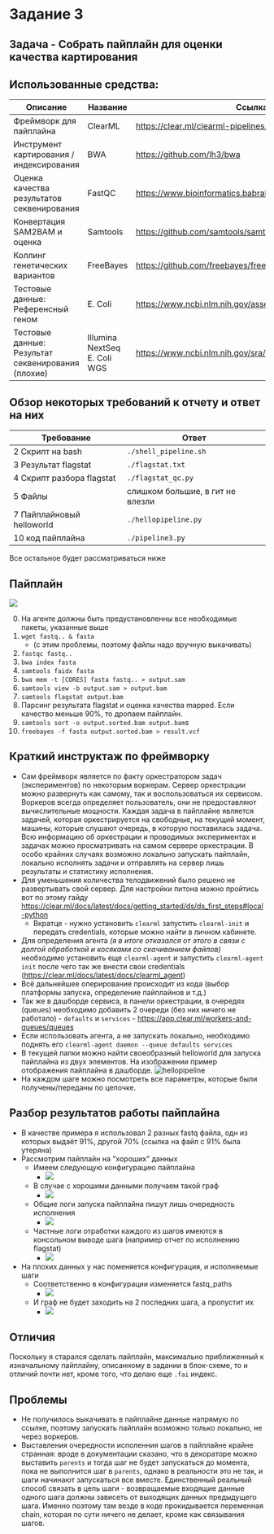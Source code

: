 # Задание 3
## Задача - Собрать пайплайн для оценки качества картирования
## Использованные средства:
| Описание | Название | Ссылка | PM 
|---|---|---|---
| Фреймворк для пайплайна | ClearML | https://clear.ml/clearml-pipelines/ | pip
| Инструмент картирования / индексирования | BWA | https://github.com/lh3/bwa | apk
| Оценка качества результатов секвенирования | FastQC | https://www.bioinformatics.babraham.ac.uk/projects/fastqc/ | apk
| Конвертация SAM2BAM и оценка | Samtools | https://github.com/samtools/samtools | apk
| Коллинг генетических вариантов | FreeBayes | https://github.com/freebayes/freebayes | apk 
| Тестовые данные: Референсный геном | E. Coli | https://www.ncbi.nlm.nih.gov/assembly/GCF_000005845.2/
| Тестовые данные: Результат секвенирования (плохие) | Illumina NextSeq E. Coli WGS | https://www.ncbi.nlm.nih.gov/sra/SRX20419571[accn]

## Обзор некоторых требований к отчету и ответ на них
|Требование|Ответ
|---|---
|2 Скрипт на bash|`./shell_pipeline.sh`
|3 Результат flagstat|`./flagstat.txt`
|4 Скрипт разбора flagstat|`./flagstat_qc.py`
|5 Файлы|слишком большие, в гит не влезли
|7 Пайплайновый helloworld|`./hellopipeline.py`
|10 код пайплайна|`./pipeline3.py`

Все остальное будет рассматриваться ниже

## Пайплайн
![](./images/2023-05-25-02-04-55.png)

0. На агенте должны быть предустановленны все необходимые пакеты, указанные выше
0. `wget fastq.. & fasta`
    - (c этим проблемы, поэтому файлы надо вручную выкачивать)
0. `fastqc fastq..`
0. `bwa index fasta`
0. `samtools faidx fasta`
0. `bwa mem -t [CORES] fasta fastq.. > output.sam`
0. `samtools view -b output.sam > output.bam `
0. `samtools flagstat output.bam`
0. Парсинг результата flagstat и оценка качества mapped. Если качество меньше 90%, то дропаем пайплайн.
0. `samtools sort -o output.sorted.bam output.bam`s
0. `freebayes -f fasta output.sorted.bam > result.vcf`

## Краткий инструктаж по фреймворку
- Сам фреймворк является по факту оркестратором задач (экспериментов) по некоторым воркерам. Сервер оркестрации можно развернуть как самому, так и воспользоваться их сервисом. Воркеров всегда определяет пользователь, они не предоставляют вычислительные мощности. Каждая задача в пайплайне является задачей, которая оркестрируется на свободные, на текущий момент, машины, которые слушают очередь, в которую поставилась задача. Всю информацию об оркестрации и проводимых экспериментах и задачах можно просматривать на самом сервере оркестрации. В особо крайних случаях возможно локально запускать пайплайн, локально исполнять задачи и отправлять на сервер лишь результаты и статистику исполнения.
- Для уменьшения количества телодвижений было решено не развертывать свой сервер. Для настройки питона можно пройтись вот по этому гайду https://clear.ml/docs/latest/docs/getting_started/ds/ds_first_steps#local-python
    - Вкратце - нужно установить `clearml` запустить `clearml-init` и передать credentials, которые можно найти в личном кабинете.
- Для определения агента _(я в итоге отказался от этого в связи с долгой обработкой и косяками со скачиванием файлов)_ необходимо установить еще `clearml-agent` и запустить `clearml-agent init` после чего так же внести свои credentials (https://clear.ml/docs/latest/docs/clearml_agent)
- Всё дальнейшее оперирование происходит из кода (выбор платформы запуска, определение пайплайнов и т.д.)
- Так же в дашборде сервиса, в панели оркестрации, в очередях (queues) необходимо добавить 2 очереди (без них ничего не работало) - `defaults` и `services` - https://app.clear.ml/workers-and-queues/queues
- Если использовать агента, а не запускать локально, необходимо поднять его `clearml-agent daemon --queue defaults services`
- В текущей папки можно найти своеобразный helloworld для запуска пайплайна из двух элементов. На изображении пример отображения пайплайна в дашборде. ![hellopipeline](./images/2023-05-24-17-57-14.png)
- На каждом шаге можно посмотреть все параметры, которые были получены/переданы по цепочке.


## Разбор результатов работы пайплайна
- В качестве примера я использовал 2 разных fastq файла, одн из которых выдаёт 91%, другой 70% (ссылка на файл с 91% была утеряна)
- Рассмотрим пайплайн на "хороших" данных
    - Имеем следующую конфигурацию пайплайна 
        - ![](./images/2023-05-25-23-51-13.png)
    - В случае с хорошими данными получаем такой граф 
        - ![](./images/2023-05-26-03-10-18.png)
    - Общие логи запуска пайплайна пишут лишь очередность исполнения 
        - ![](./images/2023-05-25-23-55-00.png)
    - Частные логи отработки каждого из шагов имеются в консольном выводе шага (например отчет по исполнению flagstat) 
        - ![](./images/2023-05-26-00-04-53.png)
- На плохих данных у нас поменяется конфигурация, и исполняемые шаги
    - Соответственно в конфигурации изменяется fastq_paths 
        - ![](./images/2023-05-26-00-06-53.png)
    - И граф не будет заходить на 2 последних шага, а пропустит их 
        - ![](./images/2023-05-26-03-34-37.png)


## Отличия
Поскольку я старался сделать пайплайн, максимально приближенный к изначальному пайплайну, описанному в задании в блок-схеме, то и отличий почти нет, кроме того, что делаю еще `.fai` индекс.

## Проблемы
- Не получилось выкачивать в пайплайне данные напрямую по ссылке, поэтому запускать пайплайн возможно только локально, не через воркеров.
- Выставления очередности исполенния шагов в пайплайне крайне странная: вроде в документации сказано, что в декораторе можно выставить `parents` и тогда шаг не будет запускаться до момента, пока не выполнится шаг в `parents`, однако в реальности это не так, и шаги начинают запускаться все вместе. Единственный реальный способ связать в цепь шаги - возвращаемые входящие данные одного шага должны зависеть от выходящих данных предыдущего шага. Именно поэтому там везде в коде прокидывается переменная chain, которая по сути ничего не делает, кроме как связывания шагов.

